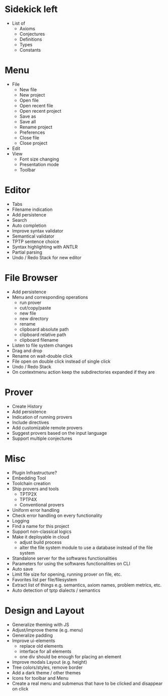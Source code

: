 # Sidekick left
* List of
  - Axioms
  - Conjectures
  - Definitions
  - Types
  - Constants

# Menu
* File
  - New file
  - New project
  - Open file
  - Open recent file
  - Open recent project
  - Save as
  - Save all
  - Rename project
  - Preferences
  - Close file
  - Close project
* Edit
* View
  - Font size changing
  - Presentation mode
  - Toolbar

# Editor
* Tabs
* Filename indication
* Add persistence
* Search
* Auto completion
* Improve syntax validator
* Semantical validator
* TPTP sentence choice
* Syntax highlighting with ANTLR
* Partial parsing
* Undo / Redo Stack for new editor

# File Browser
* Add persistence
* Menu and corresponding operations
  - run prover
  - cut/copy/paste
  - new file
  - new directory
  - rename
  - clipboard absolute path
  - clipboard relative path
  - clipboard filename
* Listen to file system changes
* Drag and drop
* Rename on wait-double click
* File open on double click instead of single click
* Undo / Redo Stack
* On contextmenu action keep the subdirectories expanded if they are

# Prover
* Create History
* Add persistence
* Indication of running provers
* Include directives
* Add customizable remote provers
* Suggest provers based on the input language
* Support multiple conjectures

# Misc
* Plugin Infrastructure?
* Embedding Tool
* Toolchain creation
* Ship provers and tools
  - TPTP2X
  - TPTP4X
  - Conventional provers
* Uniform error handling
* Check error handling on every functionality
* Logging
* Find a name for this project
* Support non-classical logics
* Make it deployable in cloud
  - adjust build process
  - alter the file system module to use a database instead of the file system
* Standalone server for the softwares functionalities
* Parameters for using the softwares functionalities on CLI
* Auto save
* Limit file size for opening, running prover on file, etc.
* Favorites list per file/filesystem
* Extract list of things e.g. semantics, axiom names, problem metrics, etc.
* Auto detection of tptp dialects / semantics

# Design and Layout
* Generalize theming with JS
* Adjust/improve theme (e.g. menu)
* Generalize padding
* Improve ui-elements
  - replace old elements
  - interface for all elements
  - one div should be enough for placing an element
* Improve modals Layout (e.g. height)
* Tree colors/styles, remove border
* Add a dark theme / other themes
* Icons for toolbar and Menu
* Create a real menu and submenus that have to be clicked and disappear on click
